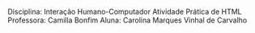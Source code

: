 Disciplina: Interação Humano-Computador 
Atividade Prática de HTML 
Professora: Camilla Bonfim
Aluna: Carolina Marques Vinhal de Carvalho
